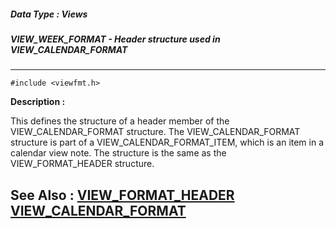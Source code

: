 ##### Data Type : Views
##### VIEW_WEEK_FORMAT - Header structure used in VIEW_CALENDAR_FORMAT
---
```
#include <viewfmt.h>
```
**Description :**

This defines the structure of a header member of the VIEW_CALENDAR_FORMAT 
structure.  The VIEW_CALENDAR_FORMAT structure is part of a 
VIEW_CALENDAR_FORMAT_ITEM, which is an item in a calendar view note.  The 
structure is the same as the VIEW_FORMAT_HEADER structure.

**See Also :**
[VIEW_FORMAT_HEADER](/reference/Data/VIEW_FORMAT_HEADER)
[VIEW_CALENDAR_FORMAT](/reference/Data/VIEW_CALENDAR_FORMAT)
---
